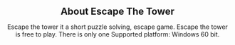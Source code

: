 <html>
<title>Escape the Tower Game</title>
<body>

<h1 style="text-align:center; font-size:150%">About Escape The Tower</h1>
<p style="text-align:center;">Escape the tower it a short puzzle solving, escape game.  Escape the tower is free to play.  
There is only one Supported platform: Windows 60 bit.</p>

</body>
</html>
